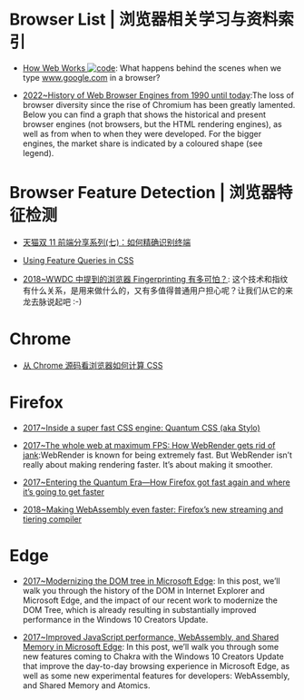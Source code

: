 # Browser List | 浏览器相关学习与资料索引

- [How Web Works ![code](https://ng-tech.icu/assets/code.svg)](https://github.com/vasanthk/how-web-works): What happens behind the scenes when we type www.google.com in a browser?

- [2022~History of Web Browser Engines from 1990 until today](https://eylenburg.github.io/browser_engines.htm):The loss of browser diversity since the rise of Chromium has been greatly lamented. Below you can find a graph that shows the historical and present browser engines (not browsers, but the HTML rendering engines), as well as from when to when they were developed. For the bigger engines, the market share is indicated by a coloured shape (see legend).

# Browser Feature Detection | 浏览器特征检测

- [天猫双 11 前端分享系列(七)：如何精确识别终端](https://github.com/tmallfe/tmallfe.github.io/issues/32)

- [Using Feature Queries in CSS](https://hacks.mozilla.org/2016/08/using-feature-queries-in-css/)

- [2018~WWDC 中提到的浏览器 Fingerprinting 有多可怕？](https://juejin.im/post/5b17de31f265da6e397b70f4): 这个技术和指纹有什么关系，是用来做什么的，又有多值得普通用户担心呢？让我们从它的来龙去脉说起吧 :-)

# Chrome

- [从 Chrome 源码看浏览器如何计算 CSS](https://zhuanlan.zhihu.com/p/25380611)

# Firefox

- [2017~Inside a super fast CSS engine: Quantum CSS (aka Stylo)](https://parg.co/bTa)

- [2017~The whole web at maximum FPS: How WebRender gets rid of jank](https://parg.co/UGM):WebRender is known for being extremely fast. But WebRender isn’t really about making rendering faster. It’s about making it smoother.

- [2017~Entering the Quantum Era—How Firefox got fast again and where it’s going to get faster](https://parg.co/U6v)

- [2018~Making WebAssembly even faster: Firefox’s new streaming and tiering compiler](https://parg.co/U8j)

# Edge

- [2017~Modernizing the DOM tree in Microsoft Edge](https://blogs.windows.com/msedgedev/2017/04/19/modernizing-dom-tree-microsoft-edge/#gXbKkdM2Yl71P1jX.97): In this post, we’ll walk you through the history of the DOM in Internet Explorer and Microsoft Edge, and the impact of our recent work to modernize the DOM Tree, which is already resulting in substantially improved performance in the Windows 10 Creators Update.

- [2017~Improved JavaScript performance, WebAssembly, and Shared Memory in Microsoft Edge](https://blogs.windows.com/msedgedev/2017/04/20/improved-javascript-performance-webassembly-shared-memory/#aXYIbCB04QkDAmeQ.97): In this post, we’ll walk you through some new features coming to Chakra with the Windows 10 Creators Update that improve the day-to-day browsing experience in Microsoft Edge, as well as some new experimental features for developers: WebAssembly, and Shared Memory and Atomics.
